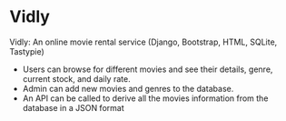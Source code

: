 # Vidly

Vidly: An online movie rental service (Django, Bootstrap, HTML, SQLite, Tastypie)

- Users can browse for different movies and see their details, genre, current stock, and daily rate.
- Admin can add new movies and genres to the database.
- An API can be called to derive all the movies information from the database in a JSON format
